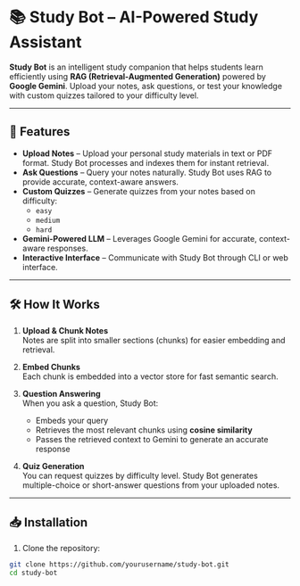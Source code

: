 # 📚 Study Bot – AI-Powered Study Assistant

**Study Bot** is an intelligent study companion that helps students learn efficiently using **RAG (Retrieval-Augmented Generation)** powered by **Google Gemini**. Upload your notes, ask questions, or test your knowledge with custom quizzes tailored to your difficulty level.  

---

## 🚀 Features

- **Upload Notes** – Upload your personal study materials in text or PDF format. Study Bot processes and indexes them for instant retrieval.  
- **Ask Questions** – Query your notes naturally. Study Bot uses RAG to provide accurate, context-aware answers.  
- **Custom Quizzes** – Generate quizzes from your notes based on difficulty:
  - `easy`
  - `medium`
  - `hard`  
- **Gemini-Powered LLM** – Leverages Google Gemini for accurate, context-aware responses.  
- **Interactive Interface** – Communicate with Study Bot through CLI or web interface.  

---

## 🛠️ How It Works

1. **Upload & Chunk Notes**  
   Notes are split into smaller sections (chunks) for easier embedding and retrieval.

2. **Embed Chunks**  
   Each chunk is embedded into a vector store for fast semantic search.

3. **Question Answering**  
   When you ask a question, Study Bot:
   - Embeds your query
   - Retrieves the most relevant chunks using **cosine similarity**
   - Passes the retrieved context to Gemini to generate an accurate response

4. **Quiz Generation**  
   You can request quizzes by difficulty level. Study Bot generates multiple-choice or short-answer questions from your uploaded notes.

---

## 📥 Installation

1. Clone the repository:

```bash
git clone https://github.com/yourusername/study-bot.git
cd study-bot
